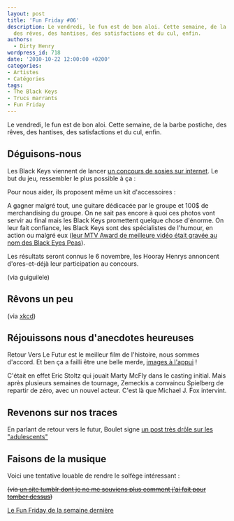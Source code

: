 ```yaml
---
layout: post
title: 'Fun Friday #06'
description: Le vendredi, le fun est de bon aloi. Cette semaine, de la barbe postiche,
  des rêves, des hantises, des satisfactions et du cul, enfin.
authors:
  - Dirty Henry
wordpress_id: 718
date: '2010-10-22 12:00:00 +0200'
categories:
- Artistes
- Catégories
tags:
- The Black Keys
- Trucs marrants
- Fun Friday
---
```

Le vendredi, le fun est de bon aloi. Cette semaine, de la barbe postiche, des rêves, des hantises, des satisfactions et du cul, enfin.

<h2>Déguisons-nous</h2>

Les Black Keys viennent de lancer [un concours de sosies sur internet](http://www.theblackkeys.com/news/look-contest).
Le but du jeu, ressembler le plus possible à ça :

<img432>

Pour nous aider, ils proposent même un kit d'accessoires :

<img433>

A gagner malgré tout, une guitare dédicacée par le groupe et 100$ de merchandising du groupe. On ne sait pas encore à quoi ces photos vont servir au final mais les Black Keys promettent quelque chose d'énorme. On leur fait confiance, les Black Keys sont des spécialistes de l'humour, en action ou malgré eux ([leur MTV Award de meilleure vidéo était gravée au nom des Black Eyes Peas](http://www.mtv.com/news/articles/1650246/20101018/black_keys.jhtml)).

Les résultats seront connus le 6 novembre, les Hooray Henrys annoncent d'ores-et-déjà leur participation au concours.

(via guiguilele)

<h2>Rêvons un peu</h2>

<img434>

(via [xkcd](http://xkcd.com/806/))

<h2>Réjouissons nous d'anecdotes heureuses</h2>

Retour Vers Le Futur est le meilleur film de l'histoire, nous sommes d'accord. Et ben ça a failli être une belle merde, [images à l'appui](http://artsbeat.blogs.nytimes.com/2010/10/12/the-back-to-the-future-that-might-have-been/) !

C'était en effet Eric Stoltz qui jouait Marty McFly dans le casting initial. Mais après plusieurs semaines de tournage, Zemeckis a convaincu Spielberg de repartir de zéro, avec un nouvel acteur. C'est là que Michael J. Fox intervint.

<h2>Revenons sur nos traces</h2>

En parlant de retour vers le futur, Boulet signe [un post très drôle sur les "adulescents"](http://www.bouletcorp.com/blog/index.php?date=20101018)

<h2>Faisons de la musique</h2>

Voici une tentative louable de rendre le solfège intéressant :

<img435>

<strike>(via [un site tumblr dont je ne me souviens plus comment j'ai fait pour tomber dessus](http://dangitpeter.tumblr.com/post/1141441603/my-kinda-of-music-d))</strike>

[Le Fun Friday de la semaine dernière](714)
